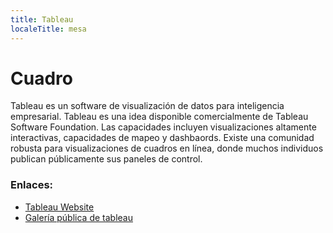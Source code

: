 ```yaml
---
title: Tableau
localeTitle: mesa
---
```

# Cuadro

Tableau es un software de visualización de datos para inteligencia empresarial. Tableau es una idea disponible comercialmente de Tableau Software Foundation. Las capacidades incluyen visualizaciones altamente interactivas, capacidades de mapeo y dashbaords. Existe una comunidad robusta para visualizaciones de cuadros en línea, donde muchos individuos publican públicamente sus paneles de control.

### Enlaces:

*   [Tableau Website](https://www.tableau.com)
*   [Galería pública de tableau](https://public.tableau.com/en-us/s/gallery)
